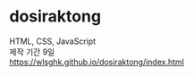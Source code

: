 # dosiraktong
HTML, CSS, JavaScript <br />
제작 기간 9일 <br />
https://wlsghk.github.io/dosiraktong/index.html
